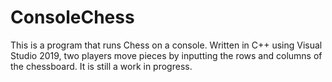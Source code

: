 # ConsoleChess

This is a program that runs Chess on a console. Written in C++ using Visual Studio 2019, two players move pieces by inputting the rows and columns of the chessboard.
It is still a work in progress.
